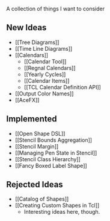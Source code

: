 A collection of things I want to consider

## New Ideas

- [[Tree Diagrams]]
- [[Time Line Diagrams]]
- [[Calendars]]
    - [[Calendar Tool]]
    - [[Regnal Calendars]]
    - [[Yearly Cycles]]
    - [[Calendar Items]]
    - [[TCL Calendar Definition API]]
- [[Output Color Names]]
- [[AceFX]]

## Implemented

- [[Open Shape DSL]]
- [[Stencil Bounds Aggregation]]
- [[Stencil Margin]]
- [[Managing Pen State in Stencil]]
- [[Stencil Class Hierarchy]]
- [[Fancy Boxed Label Shape]]

## Rejected Ideas

- [[Catalog of Shapes]]
- [[Creating Custom Shapes in Tcl]]
    - Interesting ideas here, though.

